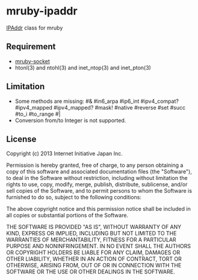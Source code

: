 # mruby-ipaddr

[IPAddr](http://www.ruby-doc.org/stdlib-2.0/libdoc/ipaddr/rdoc/IPAddr.html) class for mruby

## Requirement
- [mruby-socket](https://github.com/iij/mruby-socket)
- htonl(3) and ntohl(3) and inet\_ntop(3) and inet\_pton(3)

## Limitation

- Some methods are missing:
  #& #in6\_arpa #ip6\_int #ipv4\_compat? #ipv4\_mapped #ipv4\_mapped?
  #mask! #native #reverse #set #succ #to\_i #to\_range #|
- Conversion from/to Integer is not supported.

## License

Copyright (c) 2013 Internet Initiative Japan Inc.

Permission is hereby granted, free of charge, to any person obtaining a
copy of this software and associated documentation files (the "Software"),
to deal in the Software without restriction, including without limitation
the rights to use, copy, modify, merge, publish, distribute, sublicense,
and/or sell copies of the Software, and to permit persons to whom the
Software is furnished to do so, subject to the following conditions:

The above copyright notice and this permission notice shall be included in
all copies or substantial portions of the Software.

THE SOFTWARE IS PROVIDED "AS IS", WITHOUT WARRANTY OF ANY KIND, EXPRESS OR
IMPLIED, INCLUDING BUT NOT LIMITED TO THE WARRANTIES OF MERCHANTABILITY,
FITNESS FOR A PARTICULAR PURPOSE AND NONINFRINGEMENT. IN NO EVENT SHALL THE
AUTHORS OR COPYRIGHT HOLDERS BE LIABLE FOR ANY CLAIM, DAMAGES OR OTHER
LIABILITY, WHETHER IN AN ACTION OF CONTRACT, TORT OR OTHERWISE, ARISING
FROM, OUT OF OR IN CONNECTION WITH THE SOFTWARE OR THE USE OR OTHER
DEALINGS IN THE SOFTWARE.
